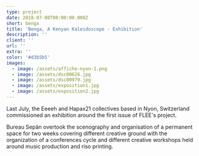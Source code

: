 ```yaml
---
type: project
date: 2018-07-08T00:00:00.000Z
short: benga
title: 'Benga, A Kenyan Kaleidoscope - Exhibition'
description: ''
client: ''
url: ''
extra: ''
color: '#d3b5b5'
images:
  - image: /assets/affiche-nyon-1.png
  - image: /assets/dsc00626.jpg
  - image: /assets/dsc00979.jpg
  - image: /assets/exposition1.jpg
  - image: /assets/exposition2.jpg
---
```

Last July, the Eeeeh and Hapax21 collectives based in Nyon, Switzerland commissioned an exhibition around the first issue of FLEE's project.

Bureau Sepän overtook the scenography and organisation of a permanent space for two weeks covering different creative ground with the organization of a conferences cycle and different creative workshops held around music production and riso printing.
